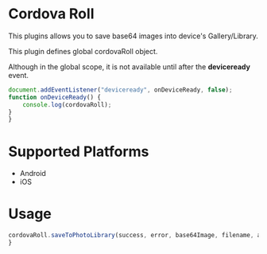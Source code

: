 Cordova Roll
================

This plugins allows you to save base64 images into device's Gallery/Library.

This plugin defines global cordovaRoll object.

Although in the global scope, it is not available until after the **deviceready** event.

```javascript
document.addEventListener("deviceready", onDeviceReady, false);
function onDeviceReady() {
    console.log(cordovaRoll);
}
}
```

Supported Platforms
================
* Android
* iOS

Usage
================
```javascript
cordovaRoll.saveToPhotoLibrary(success, error, base64Image, filename, albumName);
}
```
